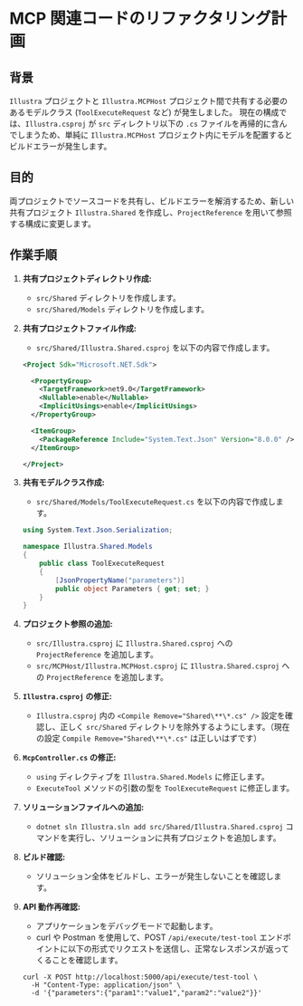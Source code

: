 # MCP 関連コードのリファクタリング計画

## 背景

`Illustra` プロジェクトと `Illustra.MCPHost` プロジェクト間で共有する必要のあるモデルクラス (`ToolExecuteRequest` など) が発生しました。
現在の構成では、`Illustra.csproj` が `src` ディレクトリ以下の `.cs` ファイルを再帰的に含んでしまうため、単純に `Illustra.MCPHost` プロジェクト内にモデルを配置するとビルドエラーが発生します。

## 目的

両プロジェクトでソースコードを共有し、ビルドエラーを解消するため、新しい共有プロジェクト `Illustra.Shared` を作成し、`ProjectReference` を用いて参照する構成に変更します。

## 作業手順

1.  **共有プロジェクトディレクトリ作成:**
    *   `src/Shared` ディレクトリを作成します。
    *   `src/Shared/Models` ディレクトリを作成します。

2.  **共有プロジェクトファイル作成:**
    *   `src/Shared/Illustra.Shared.csproj` を以下の内容で作成します。
      ```xml
      <Project Sdk="Microsoft.NET.Sdk">

        <PropertyGroup>
          <TargetFramework>net9.0</TargetFramework>
          <Nullable>enable</Nullable>
          <ImplicitUsings>enable</ImplicitUsings>
        </PropertyGroup>

        <ItemGroup>
          <PackageReference Include="System.Text.Json" Version="8.0.0" />
        </ItemGroup>

      </Project>
      ```

3.  **共有モデルクラス作成:**
    *   `src/Shared/Models/ToolExecuteRequest.cs` を以下の内容で作成します。
      ```csharp
      using System.Text.Json.Serialization;

      namespace Illustra.Shared.Models
      {
          public class ToolExecuteRequest
          {
              [JsonPropertyName("parameters")]
              public object Parameters { get; set; }
          }
      }
      ```

4.  **プロジェクト参照の追加:**
    *   `src/Illustra.csproj` に `Illustra.Shared.csproj` への `ProjectReference` を追加します。
    *   `src/MCPHost/Illustra.MCPHost.csproj` に `Illustra.Shared.csproj` への `ProjectReference` を追加します。

5.  **`Illustra.csproj` の修正:**
    *   `Illustra.csproj` 内の `<Compile Remove="Shared\**\*.cs" />` 設定を確認し、正しく `src/Shared` ディレクトリを除外するようにします。（現在の設定 `Compile Remove="Shared\**\*.cs"` は正しいはずです）

6.  **`McpController.cs` の修正:**
    *   `using` ディレクティブを `Illustra.Shared.Models` に修正します。
    *   `ExecuteTool` メソッドの引数の型を `ToolExecuteRequest` に修正します。

7.  **ソリューションファイルへの追加:**
    *   `dotnet sln Illustra.sln add src/Shared/Illustra.Shared.csproj` コマンドを実行し、ソリューションに共有プロジェクトを追加します。

8.  **ビルド確認:**
    *   ソリューション全体をビルドし、エラーが発生しないことを確認します。

9.  **API 動作再確認:**
    *   アプリケーションをデバッグモードで起動します。
    *   curl や Postman を使用して、POST `/api/execute/test-tool` エンドポイントに以下の形式でリクエストを送信し、正常なレスポンスが返ってくることを確認します。
      ```
      curl -X POST http://localhost:5000/api/execute/test-tool \
        -H "Content-Type: application/json" \
        -d '{"parameters":{"param1":"value1","param2":"value2"}}'
